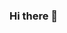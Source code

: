 ### Hi there 👋

<!--
**dolly-d/dolly-d** is a ✨ _special_ ✨ repository because its `README.md` (this file) appears on your GitHub profile.

Here are some ideas to get you started:

- 🔭 I’m currently working on learning and understanding algorithms
- 🌱 I’m currently learning searching algorithms
- 📫 How to reach me: dolly.desir@gmail.com
- 😄 Pronouns: she/her
- ⚡ Fun fact: I know the Ice and Fire universe like the back of my hand.
-->
